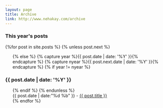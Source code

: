 ```yaml
---
layout: page
title: Archive
link: http://www.nehakay.com/archive
---
```


<section id="archive">
  <h3>This year's posts</h3>
  {%for post in site.posts %}
    {% unless post.next %}
      <ul class="this" style="list-style-type:none">
    {% else %}
      {% capture year %}{{ post.date | date: '%Y' }}{% endcapture %}
      {% capture nyear %}{{ post.next.date | date: '%Y' }}{% endcapture %}
      {% if year != nyear %}
        </ul>
        <h3>{{ post.date | date: '%Y' }}</h3>
        <ul class="past" style="list-style-type:none">
      {% endif %}
    {% endunless %}
      <li>{{ post.date | date:"%d %b" }} - <a href="{{ post.url }}">{{ post.title }}</a></li>
  {% endfor %}
  </ul>
</section>